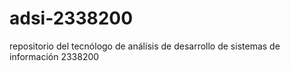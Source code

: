 # adsi-2338200
repositorio del tecnólogo de análisis de desarrollo de sistemas de información 2338200
